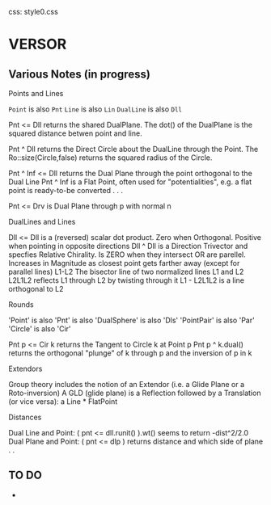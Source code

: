 css: style0.css

VERSOR
===
 
Various Notes (in progress)
---

Points and Lines

`Point` is also `Pnt`
`Line` is also `Lin`
`DualLine` is also `Dll`

  Pnt <= Dll returns the shared DualPlane. 
    The dot() of the DualPlane is the squared distance betwen point and line.

  Pnt ^ Dll returns the Direct Circle about the DualLine through the Point.
    The Ro::size(Circle,false) returns the squared radius of the Circle.
 
  Pnt ^ Inf <= Dll returns the Dual Plane through the point orthogonal to the Dual Line
    Pnt ^ Inf is a Flat Point, often used for "potentialities", e.g. a flat point is ready-to-be converted . . .

  Pnt <= Drv is Dual Plane through p with normal n


DualLines and Lines

  Dll <= Dll is a (reversed) scalar dot product.  Zero when Orthogonal. Positive when pointing in opposite directions
  Dll ^ Dll is a Direction Trivector and specfies Relative Chirality.  Is ZERO when they intersect OR are parellel. 
  Increases in Magnitude as closest point gets farther away (except for parallel lines)
  L1-L2 The bisector line of two normalized lines L1 and L2
  L2L1L2 reflects L1 through L2 by twisting through it
  L1 - L2L1L2 is a line orthogonal to L2

Rounds

  'Point' is also 'Pnt' is also 'DualSphere' is also 'Dls'
  'PointPair' is also 'Par'
  'Circle' is also 'Cir'

  Pnt p <= Cir k returns the Tangent to Circle k at Point p
  Pnt p ^ k.dual() returns the orthogonal "plunge" of k through p and the inversion of p in k

Extendors

  Group theory includes the notion of an Extendor (i.e. a Glide Plane or a Roto-inversion)
  A GLD (glide plane) is a Reflection followed by a Translation (or vice versa): a Line * FlatPoint

Distances

  Dual Line and Point: ( pnt <= dll.runit() ).wt() seems to return -dist^2/2.0 
  Dual Plane and Point: ( pnt <= dlp ) returns distance and which side of plane . .



TO DO
---

* 
